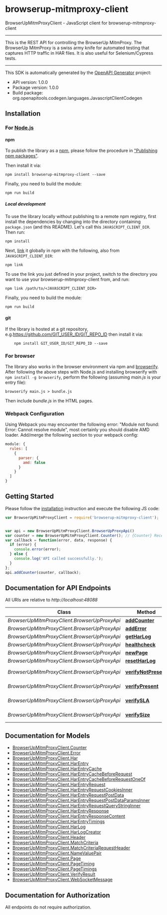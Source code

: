# browserup-mitmproxy-client

BrowserUpMitmProxyClient - JavaScript client for browserup-mitmproxy-client
___
This is the REST API for controlling the BrowserUp MitmProxy.
The BrowserUp MitmProxy is a swiss army knife for automated testing that
captures HTTP traffic in HAR files. It is also useful for Selenium/Cypress tests.
___

This SDK is automatically generated by the [OpenAPI Generator](https://openapi-generator.tech) project:

- API version: 1.0.0
- Package version: 1.0.0
- Build package: org.openapitools.codegen.languages.JavascriptClientCodegen

## Installation

### For [Node.js](https://nodejs.org/)

#### npm

To publish the library as a [npm](https://www.npmjs.com/), please follow the procedure in ["Publishing npm packages"](https://docs.npmjs.com/getting-started/publishing-npm-packages).

Then install it via:

```shell
npm install browserup-mitmproxy-client --save
```

Finally, you need to build the module:

```shell
npm run build
```

##### Local development

To use the library locally without publishing to a remote npm registry, first install the dependencies by changing into the directory containing `package.json` (and this README). Let's call this `JAVASCRIPT_CLIENT_DIR`. Then run:

```shell
npm install
```

Next, [link](https://docs.npmjs.com/cli/link) it globally in npm with the following, also from `JAVASCRIPT_CLIENT_DIR`:

```shell
npm link
```

To use the link you just defined in your project, switch to the directory you want to use your browserup-mitmproxy-client from, and run:

```shell
npm link /path/to/<JAVASCRIPT_CLIENT_DIR>
```

Finally, you need to build the module:

```shell
npm run build
```

#### git

If the library is hosted at a git repository, e.g.https://github.com/GIT_USER_ID/GIT_REPO_ID
then install it via:

```shell
    npm install GIT_USER_ID/GIT_REPO_ID --save
```

### For browser

The library also works in the browser environment via npm and [browserify](http://browserify.org/). After following
the above steps with Node.js and installing browserify with `npm install -g browserify`,
perform the following (assuming *main.js* is your entry file):

```shell
browserify main.js > bundle.js
```

Then include *bundle.js* in the HTML pages.

### Webpack Configuration

Using Webpack you may encounter the following error: "Module not found: Error:
Cannot resolve module", most certainly you should disable AMD loader. Add/merge
the following section to your webpack config:

```javascript
module: {
  rules: [
    {
      parser: {
        amd: false
      }
    }
  ]
}
```

## Getting Started

Please follow the [installation](#installation) instruction and execute the following JS code:

```javascript
var BrowserUpMitmProxyClient = require('browserup-mitmproxy-client');


var api = new BrowserUpMitmProxyClient.BrowserUpProxyApi()
var counter = new BrowserUpMitmProxyClient.Counter(); // {Counter} Receives a new counter to add. The counter is stored, under the hood, in an array in the har under the _counters key
var callback = function(error, data, response) {
  if (error) {
    console.error(error);
  } else {
    console.log('API called successfully.');
  }
};
api.addCounter(counter, callback);

```

## Documentation for API Endpoints

All URIs are relative to *http://localhost:48088*

Class | Method | HTTP request | Description
------------ | ------------- | ------------- | -------------
*BrowserUpMitmProxyClient.BrowserUpProxyApi* | [**addCounter**](docs/BrowserUpProxyApi.md#addCounter) | **POST** /har/counters | 
*BrowserUpMitmProxyClient.BrowserUpProxyApi* | [**addError**](docs/BrowserUpProxyApi.md#addError) | **POST** /har/errors | 
*BrowserUpMitmProxyClient.BrowserUpProxyApi* | [**getHarLog**](docs/BrowserUpProxyApi.md#getHarLog) | **GET** /har | 
*BrowserUpMitmProxyClient.BrowserUpProxyApi* | [**healthcheck**](docs/BrowserUpProxyApi.md#healthcheck) | **GET** /healthcheck | 
*BrowserUpMitmProxyClient.BrowserUpProxyApi* | [**newPage**](docs/BrowserUpProxyApi.md#newPage) | **POST** /har/page | 
*BrowserUpMitmProxyClient.BrowserUpProxyApi* | [**resetHarLog**](docs/BrowserUpProxyApi.md#resetHarLog) | **PUT** /har | 
*BrowserUpMitmProxyClient.BrowserUpProxyApi* | [**verifyNotPresent**](docs/BrowserUpProxyApi.md#verifyNotPresent) | **POST** /verify/not_present/{name} | 
*BrowserUpMitmProxyClient.BrowserUpProxyApi* | [**verifyPresent**](docs/BrowserUpProxyApi.md#verifyPresent) | **POST** /verify/present/{name} | 
*BrowserUpMitmProxyClient.BrowserUpProxyApi* | [**verifySLA**](docs/BrowserUpProxyApi.md#verifySLA) | **POST** /verify/sla/{time}/{name} | 
*BrowserUpMitmProxyClient.BrowserUpProxyApi* | [**verifySize**](docs/BrowserUpProxyApi.md#verifySize) | **POST** /verify/size/{size}/{name} | 


## Documentation for Models

 - [BrowserUpMitmProxyClient.Counter](docs/Counter.md)
 - [BrowserUpMitmProxyClient.Error](docs/Error.md)
 - [BrowserUpMitmProxyClient.Har](docs/Har.md)
 - [BrowserUpMitmProxyClient.HarEntry](docs/HarEntry.md)
 - [BrowserUpMitmProxyClient.HarEntryCache](docs/HarEntryCache.md)
 - [BrowserUpMitmProxyClient.HarEntryCacheBeforeRequest](docs/HarEntryCacheBeforeRequest.md)
 - [BrowserUpMitmProxyClient.HarEntryCacheBeforeRequestOneOf](docs/HarEntryCacheBeforeRequestOneOf.md)
 - [BrowserUpMitmProxyClient.HarEntryRequest](docs/HarEntryRequest.md)
 - [BrowserUpMitmProxyClient.HarEntryRequestCookiesInner](docs/HarEntryRequestCookiesInner.md)
 - [BrowserUpMitmProxyClient.HarEntryRequestPostData](docs/HarEntryRequestPostData.md)
 - [BrowserUpMitmProxyClient.HarEntryRequestPostDataParamsInner](docs/HarEntryRequestPostDataParamsInner.md)
 - [BrowserUpMitmProxyClient.HarEntryRequestQueryStringInner](docs/HarEntryRequestQueryStringInner.md)
 - [BrowserUpMitmProxyClient.HarEntryResponse](docs/HarEntryResponse.md)
 - [BrowserUpMitmProxyClient.HarEntryResponseContent](docs/HarEntryResponseContent.md)
 - [BrowserUpMitmProxyClient.HarEntryTimings](docs/HarEntryTimings.md)
 - [BrowserUpMitmProxyClient.HarLog](docs/HarLog.md)
 - [BrowserUpMitmProxyClient.HarLogCreator](docs/HarLogCreator.md)
 - [BrowserUpMitmProxyClient.Header](docs/Header.md)
 - [BrowserUpMitmProxyClient.MatchCriteria](docs/MatchCriteria.md)
 - [BrowserUpMitmProxyClient.MatchCriteriaRequestHeader](docs/MatchCriteriaRequestHeader.md)
 - [BrowserUpMitmProxyClient.NameValuePair](docs/NameValuePair.md)
 - [BrowserUpMitmProxyClient.Page](docs/Page.md)
 - [BrowserUpMitmProxyClient.PageTiming](docs/PageTiming.md)
 - [BrowserUpMitmProxyClient.PageTimings](docs/PageTimings.md)
 - [BrowserUpMitmProxyClient.VerifyResult](docs/VerifyResult.md)
 - [BrowserUpMitmProxyClient.WebSocketMessage](docs/WebSocketMessage.md)


## Documentation for Authorization

All endpoints do not require authorization.

